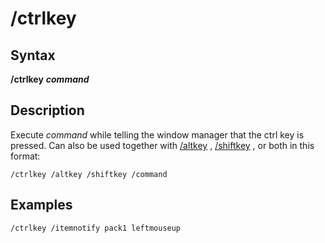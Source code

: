 # /ctrlkey

## Syntax

**/ctrlkey** _**command**_

## Description

Execute _command_ while telling the window manager that the ctrl key is pressed. Can also be used together with [/altkey](altkey.md) , [/shiftkey](shiftkey.md) , or both in this format:

```text
/ctrlkey /altkey /shiftkey /command
```

## Examples

```text
/ctrlkey /itemnotify pack1 leftmouseup
```

